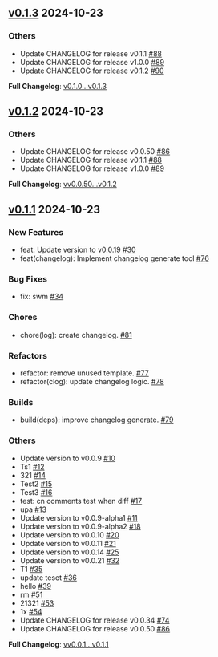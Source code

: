## [v0.1.3](https://github.com/openimsdk/actions-test/releases/tag/v0.1.3) 	2024-10-23

### Others
* Update CHANGELOG for release v0.1.1 [#88](https://github.com/openimsdk/actions-test/pull/88)
* Update CHANGELOG for release v1.0.0 [#89](https://github.com/openimsdk/actions-test/pull/89)
* Update CHANGELOG for release v0.1.2 [#90](https://github.com/openimsdk/actions-test/pull/90)

**Full Changelog**: [v0.1.0...v0.1.3](https://github.com/openimsdk/actions-test/compare/v0.1.0...v0.1.3)

## [v0.1.2](https://github.com/openimsdk/actions-test/releases/tag/v0.1.2) 2024-10-23

### Others
* Update CHANGELOG for release v0.0.50 [#86](https://github.com/openimsdk/actions-test/pull/86)
* Update CHANGELOG for release v0.1.1 [#88](https://github.com/openimsdk/actions-test/pull/88)
* Update CHANGELOG for release v1.0.0 [#89](https://github.com/openimsdk/actions-test/pull/89)

**Full Changelog**: [vv0.0.50...v0.1.2](https://github.com/openimsdk/actions-test/compare/v0.0.50...v0.1.2)

## [v0.1.1](https://github.com/openimsdk/actions-test/releases/tag/v0.1.1) 2024-10-23

### New Features
* feat: Update version to v0.0.19 [#30](https://github.com/openimsdk/actions-test/pull/30)
* feat(changelog): Implement changelog generate tool [#76](https://github.com/openimsdk/actions-test/pull/76)

### Bug Fixes
* fix: swm [#34](https://github.com/openimsdk/actions-test/pull/34)

### Chores
* chore(log): create changelog. [#81](https://github.com/openimsdk/actions-test/pull/81)

### Refactors
* refactor: remove unused template. [#77](https://github.com/openimsdk/actions-test/pull/77)
* refactor(clog): update changelog logic. [#78](https://github.com/openimsdk/actions-test/pull/78)

### Builds
* build(deps): improve changelog generate. [#79](https://github.com/openimsdk/actions-test/pull/79)

### Others
* Update version to v0.0.9 [#10](https://github.com/openimsdk/actions-test/pull/10)
* Ts1 [#12](https://github.com/openimsdk/actions-test/pull/12)
* 321 [#14](https://github.com/openimsdk/actions-test/pull/14)
* Test2 [#15](https://github.com/openimsdk/actions-test/pull/15)
* Test3 [#16](https://github.com/openimsdk/actions-test/pull/16)
* test: cn comments test when diff [#17](https://github.com/openimsdk/actions-test/pull/17)
* upa [#13](https://github.com/openimsdk/actions-test/pull/13)
* Update version to v0.0.9-alpha1 [#11](https://github.com/openimsdk/actions-test/pull/11)
* Update version to v0.0.9-alpha2 [#18](https://github.com/openimsdk/actions-test/pull/18)
* Update version to v0.0.10 [#20](https://github.com/openimsdk/actions-test/pull/20)
* Update version to v0.0.11 [#21](https://github.com/openimsdk/actions-test/pull/21)
* Update version to v0.0.14 [#25](https://github.com/openimsdk/actions-test/pull/25)
* Update version to v0.0.21 [#32](https://github.com/openimsdk/actions-test/pull/32)
* T1 [#35](https://github.com/openimsdk/actions-test/pull/35)
* update teset [#36](https://github.com/openimsdk/actions-test/pull/36)
* hello [#39](https://github.com/openimsdk/actions-test/pull/39)
* rm [#51](https://github.com/openimsdk/actions-test/pull/51)
* 21321 [#53](https://github.com/openimsdk/actions-test/pull/53)
* 1x [#54](https://github.com/openimsdk/actions-test/pull/54)
* Update CHANGELOG for release v0.0.34 [#74](https://github.com/openimsdk/actions-test/pull/74)
* Update CHANGELOG for release v0.0.50 [#86](https://github.com/openimsdk/actions-test/pull/86)

**Full Changelog**: [vv0.0.1...v0.1.1](https://github.com/openimsdk/actions-test/compare/v0.0.1...v0.1.1)

